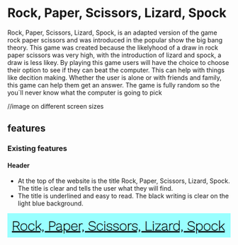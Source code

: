 # Rock, Paper, Scissors, Lizard, Spock

Rock, Paper, Scissors, Lizard, Spock, is an adapted version of the game rock paper scissors and was introduced in the popular show the big bang theory.
This game was created because the likelyhood of a draw in rock paper scissors was very high, with the introduction of lizard and spock, a draw is less likey.
By playing this game users will have the choice to choose their option to see if they can beat the computer. This can help with things like decition making.
Whether the user is alone or with friends and family, this game can help them get an answer. The game is fully random so the you`ll never know what the computer is going to pick

//image on different screen sizes

## features

### Existing features

#### Header

- At the top of the website is the title Rock, Paper, Scissors, Lizard, Spock. The title is clear and tells the user what they will find.
- The title is underlined and easy to read. The black writing is clear on the light blue background.

![Rock, Paper, Scissors, Lizard, Spock title](assets/images/readme-images/r,p,s,l,s.PNG)

